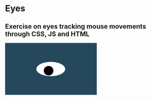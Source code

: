 # Eyes
## Exercise on eyes tracking mouse movements through CSS, JS and HTML
<img src= "oneeye.png" width='300'/>
